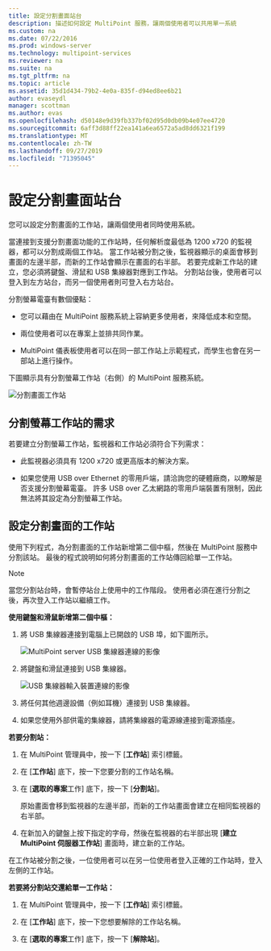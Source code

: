 ```yaml
---
title: 設定分割畫面站台
description: 描述如何設定 MultiPoint 服務，讓兩個使用者可以共用單一系統
ms.custom: na
ms.date: 07/22/2016
ms.prod: windows-server
ms.technology: multipoint-services
ms.reviewer: na
ms.suite: na
ms.tgt_pltfrm: na
ms.topic: article
ms.assetid: 35d1d434-79b2-4e0a-835f-d94ed8ee6b21
author: evaseydl
manager: scottman
ms.author: evas
ms.openlocfilehash: d50148e9d39fb337bf02d95d0db09b4e07ee4720
ms.sourcegitcommit: 6aff3d88ff22ea141a6ea6572a5ad8dd6321f199
ms.translationtype: MT
ms.contentlocale: zh-TW
ms.lasthandoff: 09/27/2019
ms.locfileid: "71395045"
---
```

# <a name="set-up-a-split-screen-station"></a>設定分割畫面站台
您可以設定分割畫面的工作站，讓兩個使用者同時使用系統。

當連接到支援分割畫面功能的工作站時，任何解析度最低為 1200 x720 的監視器，都可以分割成兩個工作站。 當工作站被分割之後，監視器顯示的桌面會移到畫面的左邊半部，而新的工作站會顯示在畫面的右半部。 若要完成新工作站的建立，您必須將鍵盤、滑鼠和 USB 集線器對應到工作站。 分割站台後，使用者可以登入到左方站台，而另一個使用者則可登入右方站台。  
  
分割螢幕電臺有數個優點：  
  
-   您可以藉由在 MultiPoint 服務系統上容納更多使用者，來降低成本和空間。  
  
-   兩位使用者可以在專案上並排共同作業。  
  
-   MultiPoint 儀表板使用者可以在同一部工作站上示範程式，而學生也會在另一部站上進行操作。  
  
下圖顯示具有分割螢幕工作站（右側）的 MultiPoint 服務系統。  
  
![分割畫面工作站](./media/WMS_diagram3.gif)  
   
## <a name="requirements-for-a-split-screen-station"></a>分割螢幕工作站的需求  
若要建立分割螢幕工作站，監視器和工作站必須符合下列需求：  
  
-   此監視器必須具有 1200 x720 或更高版本的解決方案。  
  
-   如果您使用 USB over Ethernet 的零用戶端，請洽詢您的硬體廠商，以瞭解是否支援分割螢幕電臺。 許多 USB over 乙太網路的零用戶端裝置有限制，因此無法將其設定為分割螢幕工作站。  
  
## <a name="setting-up-a-split-screen-station"></a>設定分割畫面的工作站  
使用下列程式，為分割畫面的工作站新增第二個中樞，然後在 MultiPoint 服務中分割該站。 最後的程式說明如何將分割畫面的工作站傳回給單一工作站。  
  
> [!NOTE]  
> 當您分割站台時，會暫停站台上使用中的工作階段。 使用者必須在進行分割之後，再次登入工作站以繼續工作。  
  
**使用鍵盤和滑鼠新增第二個中樞：**  
  
1.  將 USB 集線器連接到電腦上已開啟的 USB 埠，如下圖所示。  
  
    ![MultiPoint server USB 集線器連線的影像](./media/WMSUSBHubConnection.gif)  
  
2.  將鍵盤和滑鼠連接到 USB 集線器。  
  
    ![USB 集線器輸入裝置連線的影像](./media/WMSUSBDeviceConnection.gif)  
  
3.  將任何其他週邊設備（例如耳機）連接到 USB 集線器。  
  
4.  如果您使用外部供電的集線器，請將集線器的電源線連接到電源插座。  
  
**若要分割站：**  
  
1.  在 MultiPoint 管理員中，按一下 [**工作站**] 索引標籤。  
  
2.  在 [**工作站**] 底下，按一下您要分割的工作站名稱。  
  
3.  在 [**選取的專案**工作] 底下，按一下 [**分割站**]。  
  
    原始畫面會移到監視器的左邊半部，而新的工作站畫面會建立在相同監視器的右半部。  
  
4.  在新加入的鍵盤上按下指定的字母，然後在監視器的右半部出現 [**建立 MultiPoint 伺服器工作站**] 畫面時，建立新的工作站。  
  
在工作站被分割之後，一位使用者可以在另一位使用者登入正確的工作站時，登入左側的工作站。  
  
**若要將分割站交還給單一工作站：**  
  
1.  在 MultiPoint 管理員中，按一下 [**工作站**] 索引標籤。  
  
2.  在 [**工作站**] 底下，按一下您想要解除的工作站名稱。  
  
3.  在 [**選取的專案**工作] 底下，按一下 [**解除站**]。